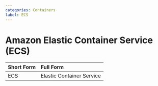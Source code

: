 ```yaml
---
categories: Containers
label: ECS
---
```


# Amazon Elastic Container Service (ECS)

Short Form | Full Form
:--- | :---
ECS | Elastic Container Service